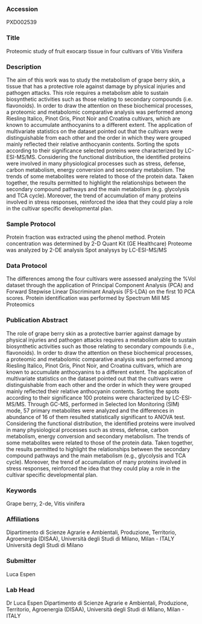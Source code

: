 ### Accession
PXD002539

### Title
Proteomic study of fruit exocarp tissue in four cultivars of Vitis Vinifera

### Description
The aim of this work was to study the metabolism of grape berry skin, a tissue that has a protective role against damage by physical injuries and pathogen attacks. This role requires a metabolism able to sustain biosynthetic activities such as those relating to secondary compounds (i.e. flavonoids). In order to draw the attention on these biochemical processes, a proteomic and metabolomic comparative analysis was performed among Riesling Italico, Pinot Gris, Pinot Noir and Croatina cultivars, which are known to accumulate anthocyanins to a different extent.  The application of multivariate statistics on the dataset pointed out that the cultivars were distinguishable from each other and the order in which they were grouped mainly reflected their relative anthocyanin contents. Sorting the spots according to their significance selected proteins were characterized by LC-ESI-MS/MS.  Considering the functional distribution, the identified proteins were involved in many physiological processes such as stress, defense, carbon metabolism, energy conversion and secondary metabolism. The trends of some metabolites were related to those of the protein data. Taken together, the results permitted to highlight the relationships between the secondary compound pathways and the main metabolism (e.g. glycolysis and TCA cycle). Moreover, the trend of accumulation of many proteins involved in stress responses, reinforced the idea that they could play a role in the cultivar specific developmental plan.

### Sample Protocol
Protein fraction was extracted using the phenol method. Protein concentration was determined by 2-D Quant Kit (GE Healthcare) Proteome was analyzed by 2-DE analysis  Spot analysys by LC-ESI-MS/MS

### Data Protocol
The differences among the four cultivars were assessed analyzing the %Vol dataset through the application of Principal Component Analysis (PCA) and Forward Stepwise Linear Discriminant Analysis (FS-LDA) on the first 10 PCA scores. Protein identification was performed by Spectrum Mill MS Proteomics

### Publication Abstract
The role of grape berry skin as a protective barrier against damage by physical injuries and pathogen attacks requires a metabolism able to sustain biosynthetic activities such as those relating to secondary compounds (i.e., flavonoids). In order to draw the attention on these biochemical processes, a proteomic and metabolomic comparative analysis was performed among Riesling Italico, Pinot Gris, Pinot Noir, and Croatina cultivars, which are known to accumulate anthocyanins to a different extent. The application of multivariate statistics on the dataset pointed out that the cultivars were distinguishable from each other and the order in which they were grouped mainly reflected their relative anthocyanin contents. Sorting the spots according to their significance 100 proteins were characterized by LC-ESI-MS/MS. Through GC-MS, performed in Selected Ion Monitoring (SIM) mode, 57 primary metabolites were analyzed and the differences in abundance of 16 of them resulted statistically significant to ANOVA test. Considering the functional distribution, the identified proteins were involved in many physiological processes such as stress, defense, carbon metabolism, energy conversion and secondary metabolism. The trends of some metabolites were related to those of the protein data. Taken together, the results permitted to highlight the relationships between the secondary compound pathways and the main metabolism (e.g., glycolysis and TCA cycle). Moreover, the trend of accumulation of many proteins involved in stress responses, reinforced the idea that they could play a role in the cultivar specific developmental plan.

### Keywords
Grape berry, 2-de, Vitis vinifera

### Affiliations
Dipartimento di Scienze Agrarie e Ambientali, Produzione, Territorio, Agroenergia (DISAA), Università degli Studi di Milano, Milan - ITALY
Università degli Studi di Milano

### Submitter
Luca Espen

### Lab Head
Dr Luca Espen
Dipartimento di Scienze Agrarie e Ambientali, Produzione, Territorio, Agroenergia (DISAA), Università degli Studi di Milano, Milan - ITALY


